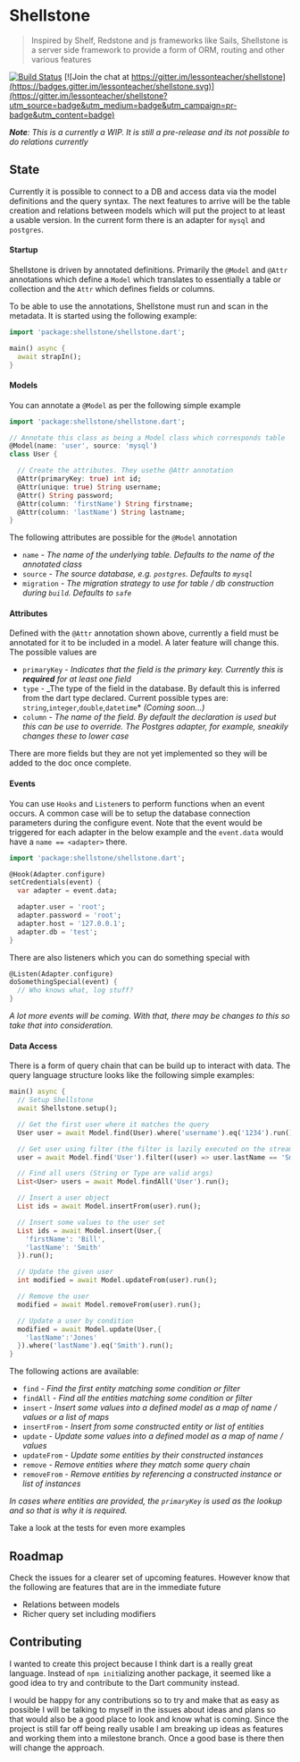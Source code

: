 # Shellstone

> Inspired by Shelf, Redstone and js frameworks like Sails, Shellstone is a
> server side framework to provide a form of ORM, routing and other various
> features

[![Build Status](https://api.travis-ci.org/lteacher/shellstone.svg?branch=master)](https://travis-ci.org/lteacher/shellstone)
[![Join the chat at https://gitter.im/lessonteacher/shellstone](https://badges.gitter.im/lessonteacher/shellstone.svg)](https://gitter.im/lessonteacher/shellstone?utm_source=badge&utm_medium=badge&utm_campaign=pr-badge&utm_content=badge)

_**Note**: This is a currently a WIP. It is still a pre-release and its not possible to do relations currently_

## State

Currently it is possible to connect to a DB and access data via the model definitions and the query syntax. The next features to arrive will be the table creation and relations between models which will put the project to at least a usable version. In the current form there is an adapter for `mysql` and `postgres`.

#### Startup

Shellstone is driven by annotated definitions. Primarily the `@Model` and `@Attr` annotations which define a `Model` which translates to essentially a table or collection and the `Attr` which defines fields or columns.

To be able to use the annotations, Shellstone must run and scan in the metadata. It is started using the following example:

```dart
import 'package:shellstone/shellstone.dart';

main() async {
  await strapIn();
}
```

#### Models

You can annotate a `@Model` as per the following simple example

```dart
import 'package:shellstone/shellstone.dart';

// Annotate this class as being a Model class which corresponds table 'user'
@Model(name: 'user', source: 'mysql')
class User {

  // Create the attributes. They usethe @Attr annotation
  @Attr(primaryKey: true) int id;
  @Attr(unique: true) String username;
  @Attr() String password;
  @Attr(column: 'firstName') String firstname;
  @Attr(column: 'lastName') String lastname;
}
```

The following attributes are possible for the `@Model` annotation

- `name` - _The name of the underlying table. Defaults to the name of the annotated class_
- `source` - _The source database, e.g. `postgres`. Defaults to `mysql`_
- `migration` - _The migration strategy to use for table / db construction during `build`. Defaults to `safe`_

#### Attributes

Defined with the `@Attr` annotation shown above, currently a field must be annotated for it to be included in a model. A later feature will change this. The possible values are

- `primaryKey` - _Indicates that the field is the primary key. Currently this is **required** for at least one field_
- `type` - _The type of the field in the database. By default this is inferred from the dart type declared. Current possible types are: `string`,`integer`,`double`,`datetime`* _(Coming soon...)_
- `column` - _The name of the field. By default the declaration is used but this can be use to override. The Postgres adapter, for example, sneakily changes these to lower case_

There are more fields but they are not yet implemented so they will be added to the doc once complete.

#### Events

You can use `Hooks` and `Listen`ers to perform functions when an event occurs. A common case will be to setup the database connection parameters during the configure event. Note that the event would be triggered for each adapter in the below example and the `event.data` would have a `name == <adapter>` there.

```dart
import 'package:shellstone/shellstone.dart';

@Hook(Adapter.configure)
setCredentials(event) {
  var adapter = event.data;

  adapter.user = 'root';
  adapter.password = 'root';
  adapter.host = '127.0.0.1';
  adapter.db = 'test';
}
```

There are also listeners which you can do something special with

```dart
@Listen(Adapter.configure)
doSomethingSpecial(event) {
  // Who knows what, log stuff?
}
```

_A lot more events will be coming. With that, there may be changes to this so take that into consideration._

#### Data Access

There is a form of query chain that can be build up to interact with data. The query language structure looks like the following simple examples:

```dart
main() async {
  // Setup Shellstone
  await Shellstone.setup();

  // Get the first user where it matches the query
  User user = await Model.find(User).where('username').eq('1234').run();

  // Get user using filter (the filter is lazily executed on the streaming query results)
  user = await Model.find('User').filter((user) => user.lastName == 'Smith').run();

  // Find all users (String or Type are valid args)
  List<User> users = await Model.findAll('User').run();

  // Insert a user object
  List ids = await Model.insertFrom(user).run();

  // Insert some values to the user set
  List ids = await Model.insert(User,{
    'firstName': 'Bill',
    'lastName': 'Smith'
  }).run();

  // Update the given user
  int modified = await Model.updateFrom(user).run();

  // Remove the user
  modified = await Model.removeFrom(user).run();

  // Update a user by condition
  modified = await Model.update(User,{
    'lastName':'Jones'
  }).where('lastName').eq('Smith').run();
}
```

The following actions are available:

- `find` - _Find the first entity matching some condition or filter_
- `findAll` - _Find all the entities matching some condition or filter_
- `insert` - _Insert some values into a defined model as a map of name / values or a list of maps_
- `insertFrom` - _Insert from some constructed entity or list of entities_
- `update` - _Update some values into a defined model as a map of name / values_
- `updateFrom` - _Update some entities by their constructed instances_
- `remove` - _Remove entities where they match some query chain_
- `removeFrom` - _Remove entities by referencing a constructed instance or list of instances_

_In cases where entities are provided, the `primaryKey` is used as the lookup and so that is why it is required._

Take a look at the tests for even more examples

## Roadmap

Check the issues for a clearer set of upcoming features. However know that the following are features that are in the immediate future

- Relations between models
- Richer query set including modifiers

## Contributing

I wanted to create this project because I think dart is a really great language. Instead of `npm init`ializing another package, it seemed like a good idea to try and contribute to the Dart community instead.

I would be happy for any contributions so to try and make that as easy as possible I will be talking to myself in the issues about ideas and plans so that would also be a good place to look and know what is coming. Since the project is still far off being really usable I am breaking up ideas as features and working them into a milestone branch. Once a good base is there then will change the approach.

